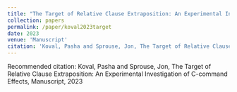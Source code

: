 ```yaml
---
title: "The Target of Relative Clause Extraposition: An Experimental Investigation of C-command Effects"
collection: papers
permalink: /paper/koval2023target
date: 2023
venue: 'Manuscript'
citation: 'Koval, Pasha and Sprouse, Jon, The Target of Relative Clause Extraposition: An Experimental Investigation of C-command Effects, Manuscript, 2023'
---
```

Recommended citation: Koval, Pasha and Sprouse, Jon, The Target of Relative Clause Extraposition: An Experimental Investigation of C-command Effects, Manuscript, 2023